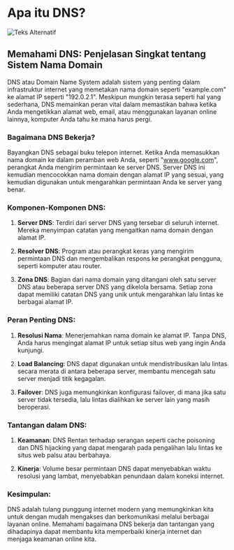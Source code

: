 # Apa itu DNS?
![Teks Alternatif](https://www.lifewire.com/thmb/-EmyFPpQ6Dpo9kBb9XV-sdgR9I4=/1500x0/filters:no_upscale():max_bytes(150000):strip_icc()/GettyImages-585297068-52005387a57248a19e3ee29bc1af44b4.jpg)

## Memahami DNS: Penjelasan Singkat tentang Sistem Nama Domain

DNS atau Domain Name System adalah sistem yang penting dalam infrastruktur internet yang memetakan nama domain seperti "example.com" ke alamat IP seperti "192.0.2.1". Meskipun mungkin terasa seperti hal yang sederhana, DNS memainkan peran vital dalam memastikan bahwa ketika Anda mengetikkan alamat web, email, atau menggunakan layanan online lainnya, komputer Anda tahu ke mana harus pergi.

### Bagaimana DNS Bekerja?

Bayangkan DNS sebagai buku telepon internet. Ketika Anda memasukkan nama domain ke dalam peramban web Anda, seperti "www.google.com", perangkat Anda mengirim permintaan ke server DNS. Server DNS ini kemudian mencocokkan nama domain dengan alamat IP yang sesuai, yang kemudian digunakan untuk mengarahkan permintaan Anda ke server yang benar.

### Komponen-Komponen DNS:

1. **Server DNS**: Terdiri dari server DNS yang tersebar di seluruh internet. Mereka menyimpan catatan yang mengaitkan nama domain dengan alamat IP.
   
2. **Resolver DNS**: Program atau perangkat keras yang mengirim permintaan DNS dan mengembalikan respons ke perangkat pengguna, seperti komputer atau router.

3. **Zona DNS**: Bagian dari nama domain yang ditangani oleh satu server DNS atau beberapa server DNS yang dikelola bersama. Setiap zona dapat memiliki catatan DNS yang unik untuk mengarahkan lalu lintas ke berbagai alamat IP.

### Peran Penting DNS:

1. **Resolusi Nama**: Menerjemahkan nama domain ke alamat IP. Tanpa DNS, Anda harus mengingat alamat IP untuk setiap situs web yang ingin Anda kunjungi.

2. **Load Balancing**: DNS dapat digunakan untuk mendistribusikan lalu lintas secara merata di antara beberapa server, membantu mencegah satu server menjadi titik kegagalan.

3. **Failover**: DNS juga memungkinkan konfigurasi failover, di mana jika satu server tidak tersedia, lalu lintas dialihkan ke server lain yang masih beroperasi.

### Tantangan dalam DNS:

1. **Keamanan**: DNS Rentan terhadap serangan seperti cache poisoning dan DNS hijacking yang dapat mengarah pada pengalihan lalu lintas ke situs web palsu atau berbahaya.

2. **Kinerja**: Volume besar permintaan DNS dapat menyebabkan waktu resolusi yang lambat, menyebabkan penundaan dalam koneksi internet.

### Kesimpulan:

DNS adalah tulang punggung internet modern yang memungkinkan kita untuk dengan mudah mengakses dan berkomunikasi melalui berbagai layanan online. Memahami bagaimana DNS bekerja dan tantangan yang dihadapinya dapat membantu kita memperbaiki kinerja internet dan menjaga keamanan online kita.
